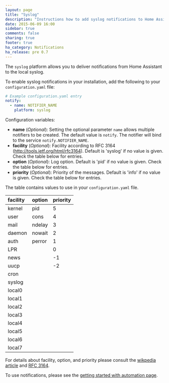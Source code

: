 ```yaml
---
layout: page
title: "Syslog"
description: "Instructions how to add syslog notifications to Home Assistant."
date: 2015-06-09 16:00
sidebar: true
comments: false
sharing: true
footer: true
ha_category: Notifications
ha_release: pre 0.7
---
```



The `syslog` platform allows you to deliver notifications from Home Assistant to the local syslog.

To enable syslog notifications in your installation, add the following to your `configuration.yaml` file:

```yaml
# Example configuration.yaml entry
notify:
  - name: NOTIFIER_NAME
    platform: syslog
```

Configuration variables:

- **name** (*Optional*): Setting the optional parameter `name` allows multiple notifiers to be created. The default value is `notify`. The notifier will bind to the service `notify.NOTIFIER_NAME`.
- **facility** (*Optional*): Facility according to RFC 3164 (http://tools.ietf.org/html/rfc3164). Default is 'syslog' if no value is given. Check the table below for entries.
- **option** (*Optional*): Log option. Default is 'pid' if no value is given. Check the table below for entries.
- **priority** (*Optional*): Priority of the messages. Default is 'info' if no value is given. Check the table below for entries.

The table contains values to use in your `configuration.yaml` file.

| facility  | option  | priority  |
| :-------- |:--------| :---------|
| kernel    | pid     | 5         |
| user      | cons    | 4         |
| mail      | ndelay  | 3         |
| daemon    | nowait  | 2         |
| auth      | perror  | 1         |
| LPR       |         | 0         |
| news      |         | -1        |
| uucp      |         | -2        |
| cron      |         |           |
| syslog    |         |           |
| local0    |         |           |
| local1    |         |           |
| local2    |         |           |
| local3    |         |           |
| local4    |         |           |
| local5    |         |           |
| local6    |         |           |
| local7    |         |           |

For details about facility, option, and priority please consult the [wikpedia article](http://en.wikipedia.org/wiki/Syslog) and [RFC 3164](http://tools.ietf.org/html/rfc3164).

To use notifications, please see the [getting started with automation page](/getting-started/automation/).
